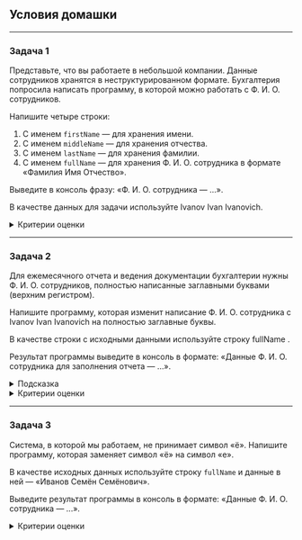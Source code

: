 ## Условия домашки

---
### Задача 1
Представьте, что вы работаете в небольшой компании. Данные сотрудников хранятся в неструктурированном формате. Бухгалтерия попросила написать программу, в которой  можно работать с Ф. И. О. сотрудников.

Напишите четыре строки:

1. С именем
```firstName```
— для хранения имени.
1. С именем
```middleName```
— для хранения отчества.
1. С именем
```lastName```
— для хранения фамилии.
1. С именем
```fullName```
— для хранения Ф. И. О. сотрудника в формате «Фамилия Имя Отчество».

Выведите в консоль фразу: «Ф. И. О. сотрудника — …».

В качестве данных для задачи используйте Ivanov Ivan Ivanovich.
<details>
  <summary>Критерии оценки</summary>

- Инициализировали строки верно.
- Сложение строк провели корректно.
- При изменении данных в строках результат программы выводится корректно.
- Все условия задания выполнили.
</details>

---
### Задача 2
Для ежемесячного отчета и ведения документации бухгалтерии нужны Ф. И. О. сотрудников, полностью написанные заглавными буквами (верхним регистром).

Напишите программу, которая изменит написание Ф. И. О. сотрудника с Ivanov Ivan Ivanovich на полностью заглавные буквы.

В качестве строки с исходными данными используйте строку
fullName
.

Результат программы выведите в консоль в формате: «Данные Ф. И. О. сотрудника для заполнения отчета — …».
<details>
  <summary>Подсказка</summary>

Для решения задачи используйте метод 
```toUpperCase()```
. Этот метод преобразует все знаки в строке в верхний регистр.

Пример работы метода:
```
String small = "abcd";
System.out.println(small.toUpperCase());
```
Результат в консоли:
```
ABCD
```
Подробнее о работе метода
```toUpperCase()```
читайте в шпаргалке.
</details>
<details>
  <summary>Критерии оценки</summary>

- Применили метод, меняющий регистр символов строки.
- При изменении содержания строки результат программы выполняется.
- Результат программы вывели в консоль согласно условиям задачи.
</details>

---
### Задача 3
Система, в которой мы работаем, не принимает символ «ё». Напишите программу, которая заменяет символ «ё» на символ «е».

В качестве исходных данных используйте строку
```fullName```
и данные в ней — «Иванов Семён Семёнович».

Выведите результат программы в консоль в формате: «Данные Ф. И. О. сотрудника — ...».
<details>
  <summary>Критерии оценки</summary>

- Применили метод, меняющий написание данных строки.
- При изменении содержания строки результат программы выполняется.
- Результат программы вывели в консоль согласно условиям задачи.
</details>